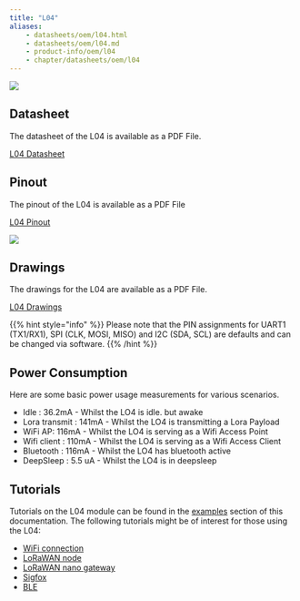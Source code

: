```yaml
---
title: "L04"
aliases:
    - datasheets/oem/l04.html
    - datasheets/oem/l04.md
    - product-info/oem/l04
    - chapter/datasheets/oem/l04
---
```


![](/gitbook/assets/assets-lil0igdl11z7jos_jpx-lkn7scqkkkb6tqb3uyo-lkn86hknsrea22r0i-s-l04-1.png) 

## Datasheet

The datasheet of the L04 is available as a PDF File.

<a href="/gitbook/assets/specsheets/Pycom_002_Specsheets_L04_v2.pdf" target="_blank"> L04 Datasheet </a>

## Pinout

The pinout of the L04 is available as a PDF File

<a href="/gitbook/assets/l04-pinout.pdf" target="_blank"> L04 Pinout </a>

![](/gitbook/assets/l04-pinout.png)

## Drawings

The drawings for the L04 are available as a PDF File.

<a href="/gitbook/assets/l04-drawing.pdf" target="_blank"> L04 Drawings </a>

{{% hint style="info" %}}
Please note that the PIN assignments for UART1 \(TX1/RX1\), SPI \(CLK, MOSI, MISO\) and I2C \(SDA, SCL\) are defaults and can be changed via software.
{{% /hint %}}


## Power Consumption

Here are some basic power usage measurements for various scenarios.

* Idle : 36.2mA - Whilst the LO4 is idle. but awake
* Lora transmit : 141mA - Whilst the LO4 is transmitting a Lora Payload
* WiFi AP: 116mA - Whilst the LO4 is serving as a Wifi Access Point
* Wifi client : 110mA - Whilst the LO4 is serving as a Wifi Access Client
* Bluetooth  : 116mA - Whilst the LO4 has bluetooth active  
* DeepSleep : 5.5 uA - Whilst the LO4 is in deepsleep

## Tutorials

Tutorials on the L04 module can be found in the [examples](/tutorials/introduction) section of this documentation. The following tutorials might be of  interest for those using the L04:

* [WiFi connection](/tutorials/all/wlan)
* [LoRaWAN node](/tutorials/lora/lorawan-abp)
* [LoRaWAN nano gateway](/tutorials/lora/lorawan-nano-gateway)
* [Sigfox](/tutorials/sigfox)
* [BLE](/tutorials/all/ble)
